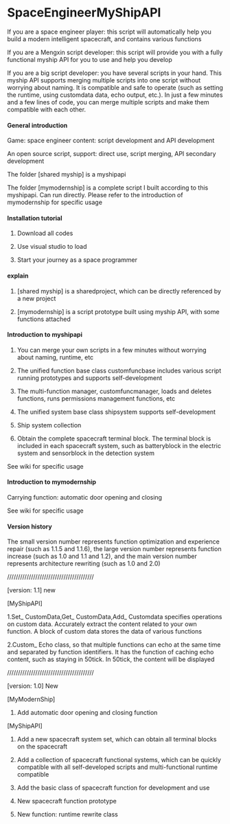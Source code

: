 # SpaceEngineerMyShipAPI

If you are a space engineer player: this script will automatically help you build a modern intelligent spacecraft, and contains various functions

If you are a Mengxin script developer: this script will provide you with a fully functional myship API for you to use and help you develop

If you are a big script developer: you have several scripts in your hand. This myship API supports merging multiple scripts into one script without worrying about naming. It is compatible and safe to operate (such as setting the runtime, using customdata data, echo output, etc.). In just a few minutes and a few lines of code, you can merge multiple scripts and make them compatible with each other.

#### General introduction

Game: space engineer content: script development and API development

An open source script, support: direct use, script merging, API secondary development

The folder [shared myship] is a myshipapi

The folder [mymodernship] is a complete script I built according to this myshipapi. Can run directly. Please refer to the introduction of mymodernship for specific usage

#### Installation tutorial

1. Download all codes

2. Use visual studio to load

3. Start your journey as a space programmer

#### explain

1. [shared myship] is a sharedproject, which can be directly referenced by a new project

2. [mymodernship] is a script prototype built using myship API, with some functions attached

#### Introduction to myshipapi

1. You can merge your own scripts in a few minutes without worrying about naming, runtime, etc

2. The unified function base class customfuncbase includes various script running prototypes and supports self-development

3. The multi-function manager, customfuncmanager, loads and deletes functions, runs permissions management functions, etc

4. The unified system base class shipsystem supports self-development

5. Ship system collection

6. Obtain the complete spacecraft terminal block. The terminal block is included in each spacecraft system, such as batteryblock in the electric system and sensorblock in the detection system

See wiki for specific usage

#### Introduction to mymodernship

Carrying function: automatic door opening and closing

See wiki for specific usage

#### Version history

The small version number represents function optimization and experience repair (such as 1.1.5 and 1.1.6), the large version number represents function increase (such as 1.0 and 1.1 and 1.2), and the main version number represents architecture rewriting (such as 1.0 and 2.0)

////////////////////////////////////////

[version: 1.1] new

[MyShipAPI]

1.Set_ CustomData,Get_ CustomData,Add_ Customdata specifies operations on custom data. Accurately extract the content related to your own function. A block of custom data stores the data of various functions

2.Custom_ Echo class, so that multiple functions can echo at the same time and separated by function identifiers. It has the function of caching echo content, such as staying in 50tick. In 50tick, the content will be displayed

////////////////////////////////////////

[version: 1.0] New

[MyModernShip]

1. Add automatic door opening and closing function

[MyShipAPI]

1. Add a new spacecraft system set, which can obtain all terminal blocks on the spacecraft

2. Add a collection of spacecraft functional systems, which can be quickly compatible with all self-developed scripts and multi-functional runtime compatible

3. Add the basic class of spacecraft function for development and use

4. New spacecraft function prototype

5. New function: runtime rewrite class
